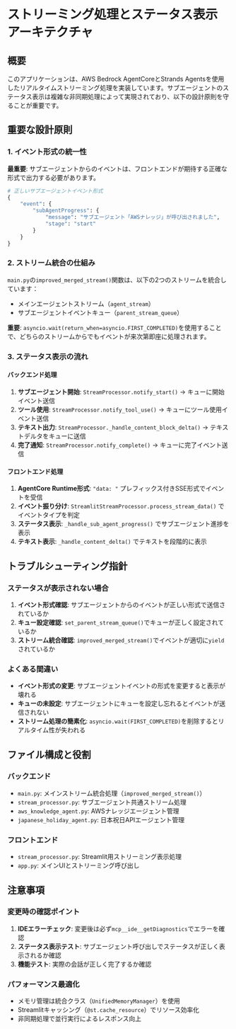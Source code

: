 # ストリーミング処理とステータス表示アーキテクチャ

## 概要
このアプリケーションは、AWS Bedrock AgentCoreとStrands Agentsを使用したリアルタイムストリーミング処理を実装しています。サブエージェントのステータス表示は複雑な非同期処理によって実現されており、以下の設計原則を守ることが重要です。

## 重要な設計原則

### 1. イベント形式の統一性
**最重要**: サブエージェントからのイベントは、フロントエンドが期待する正確な形式で出力する必要があります。

```python
# 正しいサブエージェントイベント形式
{
    "event": {
        "subAgentProgress": {
            "message": "サブエージェント「AWSナレッジ」が呼び出されました",
            "stage": "start"
        }
    }
}
```

### 2. ストリーム統合の仕組み
`main.py`の`improved_merged_stream()`関数は、以下の2つのストリームを統合しています：
- メインエージェントストリーム（`agent_stream`）
- サブエージェントイベントキュー（`parent_stream_queue`）

**重要**: `asyncio.wait(return_when=asyncio.FIRST_COMPLETED)`を使用することで、どちらのストリームからでもイベントが来次第即座に処理されます。

### 3. ステータス表示の流れ

#### バックエンド処理
1. **サブエージェント開始**: `StreamProcessor.notify_start()` → キューに開始イベント送信
2. **ツール使用**: `StreamProcessor.notify_tool_use()` → キューにツール使用イベント送信  
3. **テキスト出力**: `StreamProcessor._handle_content_block_delta()` → テキストデルタをキューに送信
4. **完了通知**: `StreamProcessor.notify_complete()` → キューに完了イベント送信

#### フロントエンド処理
1. **AgentCore Runtime形式**: `"data: "` プレフィックス付きSSE形式でイベントを受信
2. **イベント振り分け**: `StreamlitStreamProcessor.process_stream_data()` でイベントタイプを判定
3. **ステータス表示**: `_handle_sub_agent_progress()` でサブエージェント進捗を表示
4. **テキスト表示**: `_handle_content_delta()` でテキストを段階的に表示

## トラブルシューティング指針

### ステータスが表示されない場合
1. **イベント形式確認**: サブエージェントからのイベントが正しい形式で送信されているか
2. **キュー設定確認**: `set_parent_stream_queue()`でキューが正しく設定されているか
3. **ストリーム統合確認**: `improved_merged_stream()`でイベントが適切に`yield`されているか

### よくある間違い
- **イベント形式の変更**: サブエージェントイベントの形式を変更すると表示が壊れる
- **キューの未設定**: サブエージェントにキューを設定し忘れるとイベントが送信されない
- **ストリーム処理の簡素化**: `asyncio.wait(FIRST_COMPLETED)`を削除するとリアルタイム性が失われる

## ファイル構成と役割

### バックエンド
- `main.py`: メインストリーム統合処理（`improved_merged_stream()`）
- `stream_processor.py`: サブエージェント共通ストリーム処理
- `aws_knowledge_agent.py`: AWSナレッジエージェント管理
- `japanese_holiday_agent.py`: 日本祝日APIエージェント管理

### フロントエンド  
- `stream_processor.py`: Streamlit用ストリーミング表示処理
- `app.py`: メインUIとストリーミング呼び出し

## 注意事項

### 変更時の確認ポイント
1. **IDEエラーチェック**: 変更後は必ず`mcp__ide__getDiagnostics`でエラーを確認
2. **ステータス表示テスト**: サブエージェント呼び出しでステータスが正しく表示されるか確認
3. **機能テスト**: 実際の会話が正しく完了するか確認

### パフォーマンス最適化
- メモリ管理は統合クラス（`UnifiedMemoryManager`）を使用
- Streamlitキャッシング（`@st.cache_resource`）でリソース効率化
- 非同期処理で並行実行によるレスポンス向上